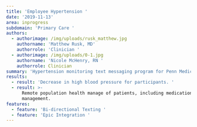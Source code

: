 ```yaml
---
title: 'Employee Hypertension '
date: '2019-11-13'
area: inprogress
subdomain: 'Primary Care '
authors:
  - authorimage: /img/uploads/rusk_matthew.jpg
    authorname: 'Matthew Rusk, MD'
    authorrole: 'Clinician '
  - authorimage: /img/uploads/0-1.jpg
    authorname: 'Nicole McHenry, RN '
    authorrole: Clinician
summary: 'Hypertension monitoring text messaging program for Penn Medicine employees. '
results:
  - result: 'Decrease in high blood pressure for participants. '
  - result: >-
      Remote population health manage of patients, including medication
      management.
features:
  - feature: 'Bi-directional Texting '
  - feature: 'Epic Integration '
---
```


